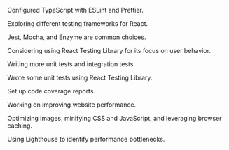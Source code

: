 Configured TypeScript with ESLint and Prettier.

Exploring different testing frameworks for React.

Jest, Mocha, and Enzyme are common choices.

Considering using React Testing Library for its focus on user behavior.

Writing more unit tests and integration tests.

Wrote some unit tests using React Testing Library.

Set up code coverage reports.

Working on improving website performance.

Optimizing images, minifying CSS and JavaScript, and leveraging browser caching.

Using Lighthouse to identify performance bottlenecks.